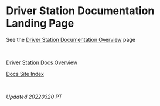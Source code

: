 # Driver Station Documentation Landing Page

See the [Driver Station Documentation Overview](driverStation/overview) page

<br>

[Driver Station Docs Overview](https://frc6506.github.io/docs/driverStation/overview)

[Docs Site Index](https://frc6506.github.io/docs/index)

<br>

_Updated 20220320 PT_

